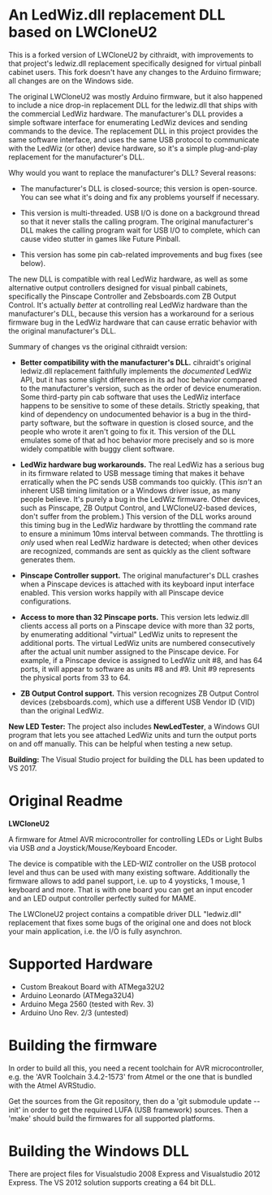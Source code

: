 An LedWiz.dll replacement DLL based on LWCloneU2
================================================

This is a forked version of LWCloneU2 by cithraidt, with improvements
to that project's ledwiz.dll replacement specifically designed for
virtual pinball cabinet users.  This fork doesn't have any changes
to the Arduino firmware; all changes are on the Windows side.

The original LWCloneU2 was mostly Arduino firmware, but it also happened to
include a nice drop-in replacement DLL for the ledwiz.dll that ships
with the commercial LedWiz hardware.  The manufacturer's DLL provides
a simple software interface for enumerating LedWiz devices and sending
commands to the device.  The replacement DLL in this project provides
the same software interface, and uses the same USB protocol to
communicate with the LedWiz (or other) device hardware, so it's a
simple plug-and-play replacement for the manufacturer's DLL.

Why would you want to replace the manufacturer's DLL?  Several reasons:

* The manufacturer's DLL is closed-source; this version is open-source.
You can see what it's doing and fix any problems yourself if necessary.

* This version is multi-threaded.  USB I/O is done on a background
thread so that it never stalls the calling program.  The original
manufacturer's DLL makes the calling program wait for USB I/O to
complete, which can cause video stutter in games like Future Pinball.

* This version has some pin cab-related improvements and bug fixes (see below).


The new DLL is compatible with real LedWiz hardware, as well as some
alternative output controllers designed for visual pinball cabinets,
specifically the Pinscape Controller and Zebsboards.com ZB Output
Control.  It's actually *better* at controlling real LedWiz hardware
than the manufacturer's DLL, because this version has a workaround for
a serious firmware bug in the LedWiz hardware that can cause erratic
behavior with the original manufacturer's DLL.

Summary of changes vs the original cithraidt version:

* **Better compatibility with the manufacturer's DLL.**  cihraidt's
original ledwiz.dll replacement faithfully implements the *documented*
LedWiz API, but it has some slight differences in its ad hoc behavior
compared to the manufacturer's version, such as the order of device
enumeration.  Some third-party pin cab software that uses the LedWiz
interface happens to be sensitive to some of these details.  Strictly
speaking, that kind of dependency on undocumented behavior is a bug in
the third-party software, but the software in question is closed
source, and the people who wrote it aren't going to fix it.  This
version of the DLL emulates some of that ad hoc behavior more
precisely and so is more widely compatible with buggy client software.

* **LedWiz hardware bug workarounds.** The real LedWiz has a serious
bug in its firmware related to USB message timing that makes it behave
erratically when the PC sends USB commands too quickly.  (This *isn't*
an inherent USB timing limitation or a Windows driver issue, as many
people believe.  It's purely a bug in the LedWiz firmware.  Other
devices, such as Pinscape, ZB Output Control, and LWCloneU2-based
devices, don't suffer from the problem.)  This version of the DLL
works around this timing bug in the LedWiz hardware by throttling
the command rate to ensure a minimum 10ms interval between commands.
The throttling is *only* used when real LedWiz hardware is detected;
when other devices are recognized, commands are sent as quickly as
the client software generates them.

* **Pinscape Controller support.** The original manufacturer's DLL
crashes when a Pinscape devices is attached with its keyboard input
interface enabled.  This version works happily with all Pinscape
device configurations.  

* **Access to more than 32 Pinscape ports.** This version lets
ledwiz.dll clients access all ports on a Pinscape device with more
than 32 ports, by enumerating additional "virtual" LedWiz units to
represent the additional ports.  The virtual LedWiz units are numbered
consecutively after the actual unit number assigned to the Pinscape
device.  For example, if a Pinscape device is assigned to LedWiz unit
#8, and has 64 ports, it will appear to software as units #8 and #9.
Unit #9 represents the physical ports from 33 to 64.

* **ZB Output Control support.** This version recognizes ZB Output
Control devices (zebsboards.com), which use a different USB Vendor ID
(VID) than the original LedWiz.

**New LED Tester:** The project also includes **NewLedTester**, a
Windows GUI program that lets you see attached LedWiz units and
turn the output ports on and off manually.  This can be helpful
when testing a new setup.


**Building:** The Visual Studio project for building the DLL has been
updated to VS 2017.


Original Readme
===============

**LWCloneU2**

A firmware for Atmel AVR microcontroller for controlling
LEDs or Light Bulbs via USB *and* a Joystick/Mouse/Keyboard Encoder.

The device is compatible with the LED-WIZ controller on the USB
protocol level and thus can be used with many existing software.
Additionally the firmware allows to add panel support, i.e. up to 4
yoysticks, 1 mouse, 1 keyboard and more. That is with one board you
can get an input encoder and an LED output controller perfectly suited
for MAME.

The LWCloneU2 project contains a compatible driver DLL "ledwiz.dll"
replacement that fixes some bugs of the original one and does not
block your main application, i.e. the I/O is fully asynchron.


Supported Hardware
==================
- Custom Breakout Board with ATMega32U2
- Arduino Leonardo (ATMega32U4)
- Arduino Mega 2560 (tested with Rev. 3)
- Arduino Uno Rev. 2/3 (untested)


Building the firmware
=====================

In order to build all this, you need a recent toolchain for AVR
microcontroller, e.g. the 'AVR Toolchain 3.4.2-1573' from Atmel or the
one that is bundled with the Atmel AVRStudio.

Get the sources from the Git repository, then do a 'git submodule
update --init' in order to get the required LUFA (USB framework)
sources. Then a 'make' should build the firmwares for all supported
platforms.


Building the Windows DLL
========================

There are project files for Visualstudio 2008 Express and Visualstudio
2012 Express. The VS 2012 solution supports creating a 64 bit DLL.
